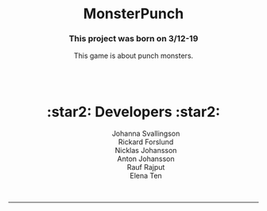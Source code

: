   <h1 align="center"> MonsterPunch </h1>
 <h3 align="center">This project was born on 3/12-19</h3>
<p align="center"> This game is about punch  monsters.
</p>
<br />

<br />

  <h1 align="center"> :star2: Developers :star2: </h1>
  <p align="center">
      &emsp; &emsp; &emsp;Johanna Svallingson      <br />
      &emsp; &emsp;&emsp; Rickard Forslund      <br />
      &emsp; &emsp;&emsp; Nicklas Johansson      <br />
      &emsp; &emsp;&emsp; Anton Johansson    <br />
     &emsp; &emsp;&emsp;  Rauf Rajput    <br />
     &emsp; &emsp;&emsp;  Elena Ten   </p>
<br />
<hr>
